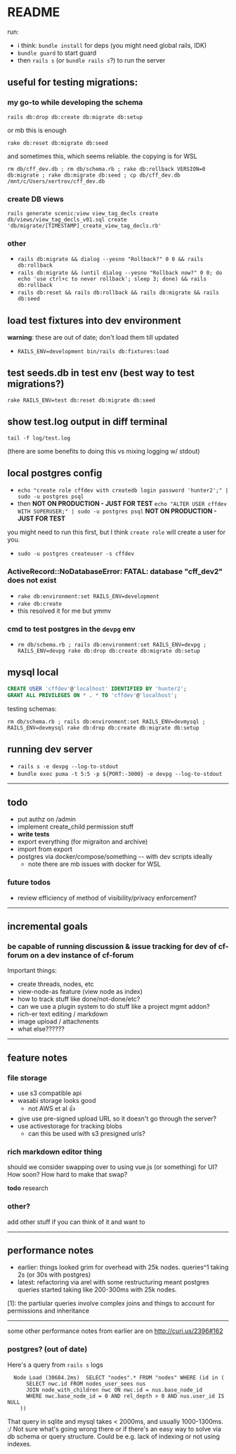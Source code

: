 # README

run:

* i think: `bundle install` for deps (you might need global rails, IDK)
* `bundle guard` to start guard
* then `rails s` (or `bundle rails s`?) to run the server 

## useful for testing migrations:

### my go-to while developing the schema

```
rails db:drop db:create db:migrate db:setup
```

or mb this is enough

```
rake db:reset db:migrate db:seed
```

and sometimes this, which seems reliable. the copying is for WSL

```
rm db/cff_dev.db ; rm db/schema.rb ; rake db:rollback VERSION=0 db:migrate ; rake db:migrate db:seed ; cp db/cff_dev.db /mnt/c/Users/xertrov/cff_dev.db
```

### create DB views

```
rails generate scenic:view view_tag_decls create db/views/view_tag_decls_v01.sql create 'db/migrate/[TIMESTAMP]_create_view_tag_decls.rb'
```

### other

* `rails db:migrate && dialog --yesno "Rollback?" 0 0 && rails db:rollback`
* `rails db:migrate && (until dialog --yesno "Rollback now?" 0 0; do echo 'use ctrl+c to never rollback'; sleep 3; done) && rails db:rollback`
* `rails db:reset && rails db:rollback && rails db:migrate && rails db:seed`

## load test fixtures into dev environment

**warning**: these are out of date; don't load them till updated

* `RAILS_ENV=development bin/rails db:fixtures:load`

## test seeds.db in test env (best way to test migrations?)

`rake RAILS_ENV=test db:reset db:migrate db:seed`

## show test.log output in diff terminal

`tail -f log/test.log`

(there are some benefits to doing this vs mixing logging w/ stdout)

## local postgres config

* `echo "create role cffdev with createdb login password 'hunter2';" | sudo -u postgres psql`
* then **NOT ON PRODUCTION - JUST FOR TEST** `echo "ALTER USER cffdev WITH SUPERUSER;" | sudo -u postgres psql` **NOT ON PRODUCTION - JUST FOR TEST**

you might need to run this first, but I think `create role` will create a user for you. 

* `sudo -u postgres createuser -s cffdev`

### ActiveRecord::NoDatabaseError: FATAL:  database "cff_dev2" does not exist

* `rake db:environment:set RAILS_ENV=development`
* `rake db:create`
* this resolved it for me but ymmv

### cmd to test postgres in the `devpg` env

* `rm db/schema.rb ; rails db:environment:set RAILS_ENV=devpg ; RAILS_ENV=devpg rake db:drop db:create db:migrate db:setup`

## mysql local

```sql
CREATE USER 'cffdev'@'localhost' IDENTIFIED BY 'hunter2';
GRANT ALL PRIVILEGES ON * . * TO 'cffdev'@'localhost';
```

testing schemas:

```
rm db/schema.rb ; rails db:environment:set RAILS_ENV=devmysql ; RAILS_ENV=devmysql rake db:drop db:create db:migrate db:setup
```

## running dev server

* `rails s -e devpg --log-to-stdout`
* `bundle exec puma -t 5:5 -p ${PORT:-3000} -e devpg --log-to-stdout`

-----

## todo

* put authz on /admin
* implement create_child permission stuff
* **write tests**
* export everything (for migraiton and archive)
* import from export
* postgres via docker/compose/something -- with dev scripts ideally
  * note there are mb issues with docker for WSL

### future todos

* review efficiency of method of visibility/privacy enforcement?

-----

## incremental goals

### be capable of running discussion & issue tracking for dev of cf-forum on a dev instance of cf-forum

Important things: 

* create threads, nodes, etc
* view-node-as feature (view node as index)
* how to track stuff like done/not-done/etc?
* can we use a plugin system to do stuff like a project mgmt addon?
* rich-er text editing / markdown
* image upload / attachments
* what else??????

----

## feature notes

### file storage

* use s3 compatible api
* wasabi storage looks good
  * not AWS et al :thumbsup:
* give use pre-signed upload URL so it doesn't go through the server?
* use activestorage for tracking blobs
  * can this be used with s3 presigned urls?

### rich markdown editor thing

should we consider swapping over to using vue.js (or something) for UI? How soon? How hard to make that swap?

**todo** research

### other?

add other stuff if you can think of it and want to

----

## performance notes

* earlier: things looked grim for overhead with 25k nodes. queries^1 taking 2s (or 30s with postgres)
* latest: refactoring via arel with some restructuring meant postgres queries started taking like 200-300ms with 25k nodes.

[1]: the partiular queries involve complex joins and things to account for permissions and inheritance

----

some other performance notes from earlier are on <http://curi.us/2396#162>

### postgres? (out of date)

Here's a query from `rails s` logs

```
  Node Load (30684.2ms)  SELECT "nodes".* FROM "nodes" WHERE (id in (
      SELECT nwc.id FROM nodes_user_sees nus
      JOIN node_with_children nwc ON nwc.id = nus.base_node_id
      WHERE nwc.base_node_id = 0 AND rel_depth > 0 AND nus.user_id IS NULL
    ))
```

That query in sqlite and mysql takes < 2000ms, and usually 1000-1300ms. :/ Not sure what's going wrong there or if there's an easy way to solve via db schema or query structure. Could be e.g. lack of indexing or not using indexes.
